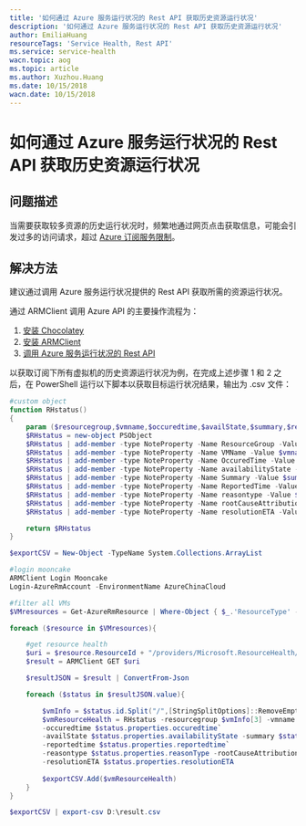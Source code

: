 ```yaml
---
title: '如何通过 Azure 服务运行状况的 Rest API 获取历史资源运行状况'
description: '如何通过 Azure 服务运行状况的 Rest API 获取历史资源运行状况'
author: EmiliaHuang
resourceTags: 'Service Health, Rest API'
ms.service: service-health
wacn.topic: aog
ms.topic: article
ms.author: Xuzhou.Huang
ms.date: 10/15/2018
wacn.date: 10/15/2018
---
```


# 如何通过 Azure 服务运行状况的 Rest API 获取历史资源运行状况

## 问题描述

当需要获取较多资源的历史运行状况时，频繁地通过网页点击获取信息，可能会引发过多的访问请求，超过 [Azure 订阅服务限制](https://docs.azure.cn/zh-cn/azure-resource-manager/resource-manager-request-limits)。

## 解决方法

建议通过调用 Azure 服务运行状况提供的 Rest API 获取所需的资源运行状况。

通过 ARMClient 调用 Azure API 的主要操作流程为：

1. [安装 Chocolatey](https://chocolatey.org/install#installing-chocolatey)
2. [安装 ARMClient](https://github.com/projectkudu/ARMClient)
3. [调用 Azure 服务运行状况的 Rest API](https://blogs.msdn.microsoft.com/premier_developer/2017/04/06/how-to-use-azure-resource-health-api-to-gain-visibility-into-the-health-of-a-vm-web-app-or-sql-database/)

以获取订阅下所有虚拟机的历史资源运行状况为例，在完成上述步骤 1 和 2 之后，在 PowerShell 运行以下脚本以获取目标运行状况结果，输出为 .csv 文件：

```powershell
#custom object
function RHstatus()
{
    param ($resourcegroup,$vmname,$occuredtime,$availState,$summary,$reportedtime,$reasontype,$rootCauseAttributionTime,$resolutionETA)
    $RHstatus = new-object PSObject
    $RHstatus | add-member -type NoteProperty -Name ResourceGroup -Value $resourcegroup
    $RHstatus | add-member -type NoteProperty -Name VMName -Value $vmname
    $RHstatus | add-member -type NoteProperty -Name OccuredTime -Value $occuredtime
    $RHstatus | add-member -type NoteProperty -Name availabilityState -Value $availState
    $RHstatus | add-member -type NoteProperty -Name Summary -Value $summary
    $RHstatus | add-member -type NoteProperty -Name ReportedTime -Value $reportedtime
    $RHstatus | add-member -type NoteProperty -Name reasontype -Value $reasontype
    $RHstatus | add-member -type NoteProperty -Name rootCauseAttributionTime -Value $rootCauseAttributionTime
    $RHstatus | add-member -type NoteProperty -Name resolutionETA -Value $resolutionETA

    return $RHstatus
}

$exportCSV = New-Object -TypeName System.Collections.ArrayList

#login mooncake
ARMClient Login Mooncake
Login-AzureRmAccount -EnvironmentName AzureChinaCloud

#filter all VMs
$VMresources = Get-AzureRmResource | Where-Object { $_.'ResourceType' -eq "Microsoft.Compute/virtualMachines" }

foreach ($resource in $VMresources){

    #get resource health
    $uri = $resource.ResourceId + "/providers/Microsoft.ResourceHealth/availabilityStatuses/?api-version=2017-07-01"
    $result = ARMClient GET $uri

    $resultJSON = $result | ConvertFrom-Json

    foreach ($status in $resultJSON.value){

        $vmInfo = $status.id.Split("/",[StringSplitOptions]::RemoveEmptyEntries)
        $vmResourceHealth = RHstatus -resourcegroup $vmInfo[3] -vmname $vmInfo[7]`
        -occuredtime $status.properties.occuredtime`
        -availState $status.properties.availabilityState -summary $status.properties.summary`
        -reportedtime $status.properties.reportedtime`
        -reasontype $status.properties.reasonType -rootCauseAttributionTime $status.properties.rootCauseAttributionTime`
        -resolutionETA $status.properties.resolutionETA
  
        $exportCSV.Add($vmResourceHealth)
    }
}

$exportCSV | export-csv D:\result.csv
```
